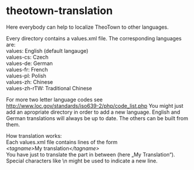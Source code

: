 # theotown-translation
Here everybody can help to localize TheoTown to other languages.

Every directory contains a values.xml file. The corresponding languages are:</br>
values: English (default langauge)</br>
values-cs: Czech</br>
values-de: German</br>
values-fr: French</br>
values-pl: Polish</br>
values-zh: Chinese</br>
values-zh-rTW: Traditional Chinese</br>

For more two letter language codes see http://www.loc.gov/standards/iso639-2/php/code_list.php
You might just add an apropriate directory in order to add a new language.
English and German translations will always be up to date. The others can be built from them.

How translation works:</br>
Each values.xml file contains lines of the form<br>
<em>\<tagname\></em>My translation<em>\</tagname\></em><br>
You have just to translate the part in between (here „My Translation“). Special characters like \n might be used to indicate a new line.
